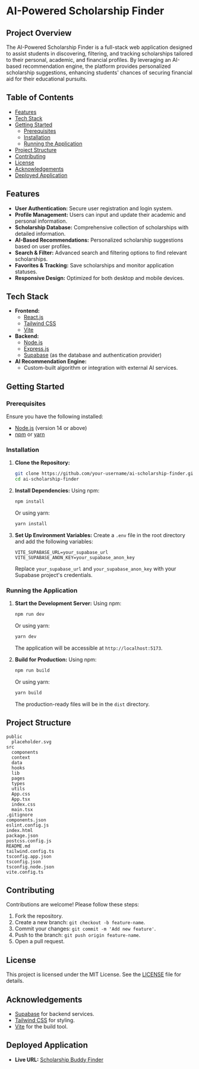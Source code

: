 # AI-Powered Scholarship Finder

## Project Overview
The AI-Powered Scholarship Finder is a full-stack web application designed to assist students in discovering, filtering, and tracking scholarships tailored to their personal, academic, and financial profiles. By leveraging an AI-based recommendation engine, the platform provides personalized scholarship suggestions, enhancing students' chances of securing financial aid for their educational pursuits.

## Table of Contents
- [Features](#features)
- [Tech Stack](#tech-stack)
- [Getting Started](#getting-started)
  - [Prerequisites](#prerequisites)
  - [Installation](#installation)
  - [Running the Application](#running-the-application)
- [Project Structure](#project-structure)
- [Contributing](#contributing)
- [License](#license)
- [Acknowledgements](#acknowledgements)
- [Deployed Application](#deployed-application)

## Features
- **User Authentication:** Secure user registration and login system.
- **Profile Management:** Users can input and update their academic and personal information.
- **Scholarship Database:** Comprehensive collection of scholarships with detailed information.
- **AI-Based Recommendations:** Personalized scholarship suggestions based on user profiles.
- **Search & Filter:** Advanced search and filtering options to find relevant scholarships.
- **Favorites & Tracking:** Save scholarships and monitor application statuses.
- **Responsive Design:** Optimized for both desktop and mobile devices.

## Tech Stack
- **Frontend:**
  - [React.js](https://reactjs.org/)
  - [Tailwind CSS](https://tailwindcss.com/)
  - [Vite](https://vitejs.dev/)
- **Backend:**
  - [Node.js](https://nodejs.org/)
  - [Express.js](https://expressjs.com/)
  - [Supabase](https://supabase.io/) (as the database and authentication provider)
- **AI Recommendation Engine:**
  - Custom-built algorithm or integration with external AI services.

## Getting Started

### Prerequisites
Ensure you have the following installed:
- [Node.js](https://nodejs.org/) (version 14 or above)
- [npm](https://www.npmjs.com/) or [yarn](https://yarnpkg.com/)

### Installation

1. **Clone the Repository:**
   ```bash
   git clone https://github.com/your-username/ai-scholarship-finder.git
   cd ai-scholarship-finder
   ```

2. **Install Dependencies:**
   Using npm:
   ```bash
   npm install
   ```
   Or using yarn:
   ```bash
   yarn install
   ```

3. **Set Up Environment Variables:**
   Create a `.env` file in the root directory and add the following variables:
   ```env
   VITE_SUPABASE_URL=your_supabase_url
   VITE_SUPABASE_ANON_KEY=your_supabase_anon_key
   ```

   Replace `your_supabase_url` and `your_supabase_anon_key` with your Supabase project's credentials.

### Running the Application

1. **Start the Development Server:**
   Using npm:
   ```bash
   npm run dev
   ```
   Or using yarn:
   ```bash
   yarn dev
   ```
   The application will be accessible at `http://localhost:5173`.

2. **Build for Production:**
   Using npm:
   ```bash
   npm run build
   ```
   Or using yarn:
   ```bash
   yarn build
   ```
   The production-ready files will be in the `dist` directory.

## Project Structure
```plaintext
public
  placeholder.svg
src
  components
  context
  data
  hooks
  lib
  pages
  types
  utils
  App.css
  App.tsx
  index.css
  main.tsx
.gitignore
components.json
eslint.config.js
index.html
package.json
postcss.config.js
README.md
tailwind.config.ts
tsconfig.app.json
tsconfig.json
tsconfig.node.json
vite.config.ts
```

## Contributing
Contributions are welcome! Please follow these steps:
1. Fork the repository.
2. Create a new branch: `git checkout -b feature-name`.
3. Commit your changes: `git commit -m 'Add new feature'`.
4. Push to the branch: `git push origin feature-name`.
5. Open a pull request.

## License
This project is licensed under the MIT License. See the [LICENSE](LICENSE) file for details.

## Acknowledgements
- [Supabase](https://supabase.io/) for backend services.
- [Tailwind CSS](https://tailwindcss.com/) for styling.
- [Vite](https://vitejs.dev/) for the build tool.

## Deployed Application
- **Live URL:** [Scholarship Buddy Finder](https://scholarship-buddy-finder.lovable.app)
